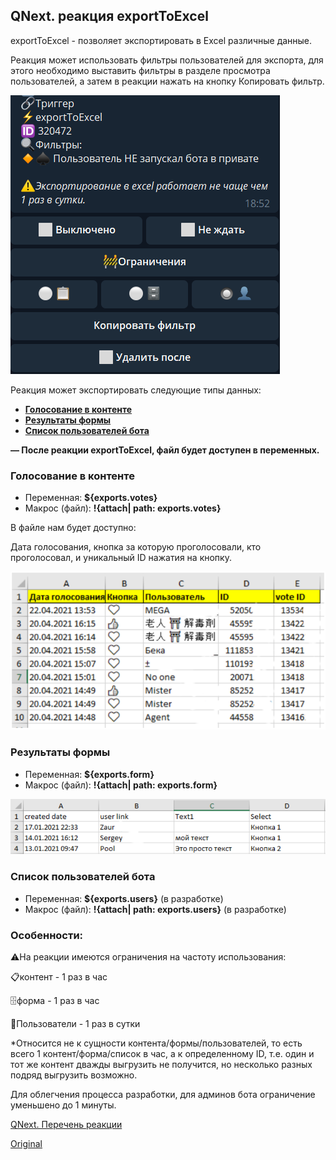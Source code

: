 ## QNext. реакция exportToExcel

exportToExcel - позволяет экспортировать в Excel различные данные.

Реакция может использовать фильтры пользователей для экспорта, для этого необходимо выставить фильтры в разделе просмотра пользователей, а затем в реакции нажать на кнопку Копировать фильтр.

![](./1.png)

Реакция может экспортировать следующие типы данных:
* [**Голосование в контенте**](#голосование-в-контенте)
* [**Результаты формы**](#результаты-формы)
* [**Список пользователей бота**](#список-пользователеи-бота)

**— После реакции exportToExcel, файл будет доступен в переменных.**


### Голосование в контенте
* Переменная: **${exports.votes}** 
* Макрос (файл): **!{attach| path: exports.votes}** 

В файле нам будет доступно:

Дата голосования, кнопка за которую проголосовали, кто проголосовал, и уникальный ID нажатия на кнопку.

![](./2.png)


### Результаты формы
* Переменная: **${exports.form}**
* Макрос (файл): **!{attach| path: exports.form}**

![](./3.png)


### Список пользователей бота
* Переменная: **${exports.users}** (в разработке)
* Макрос (файл): **!{attach| path: exports.users}** (в разработке)


### Особенности: 

⚠️На реакции имеются ограничения на частоту использования:

📋контент - 1 раз в час

🗄форма - 1 раз в час

👤Пользователи - 1 раз в сутки

*Относится не к сущности контента/формы/пользователей, то есть всего 1 контент/форма/список в час, а к определенному ID, т.е. один и тот же контент дважды выгрузить не получится, но несколько разных подряд выгрузить возможно.

Для облегчения процесса разработки, для админов бота ограничение уменьшено до 1 минуты. 



[QNext. Перечень реакции](/docs-test/_export/reactions)
  
[Original](https://telegra.ph/QNext-admin-reaction-exportToExcel-05-07)